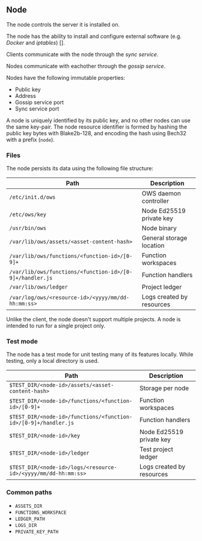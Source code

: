 ## Node

The node controls the server it is installed on.

The node has the ability to install and configure external software (e.g. *Docker* and *iptables*) [].

Clients communicate with the node through the *sync service*.

Nodes communicate with eachother through the *gossip service*.

Nodes have the following immutable properties:
   - Public key
   - Address
   - Gossip service port
   - Sync service port

A node is uniquely identified by its public key, and no other nodes can use the same key-pair. The node resource identifier is formed by hashing the public key bytes with Blake2b-128, and encoding the hash using Bech32 with a prefix (`node`).

### Files

The node persists its data using the following file structure:

| Path                                                     | Description                         |
| -------------------------------------------------------- | ----------------------------------- |
| `/etc/init.d/ows`                                        | OWS daemon controller               |
| `/etc/ows/key`                                           | Node Ed25519 private key            |
| `/usr/bin/ows`                                           | Node binary                         |
| `/var/lib/ows/assets/<asset-content-hash>`               | General storage location            |
| `/var/lib/ows/functions/<function-id>/[0-9]+`            | Function workspaces                 |
| `/var/lib/ows/functions/<function-id>/[0-9]+/handler.js` | Function handlers                   |
| `/var/lib/ows/ledger`                                    | Project ledger                      |
| `/var/log/ows/<resource-id>/<yyyy/mm/dd-hh:mm:ss>`       | Logs created by resources           |

Unlike the client, the node doesn't support multiple projects. A node is intended to run for a single project only.

### Test mode

The node has a test mode for unit testing many of its features locally. While testing, only a local directory is used.

| Path                                                            | Description               |
| --------------------------------------------------------------- | ------------------------- |
| `$TEST_DIR/<node-id>/assets/<asset-content-hash>`               | Storage per node          |
| `$TEST_DIR/<node-id>/functions/<function-id>/[0-9]+`            | Function workspaces       |
| `$TEST_DIR/<node-id>/functions/<function-id>/[0-9]+/handler.js` | Function handlers         |
| `$TEST_DIR/<node-id>/key`                                       | Node Ed25519 private key  |
| `$TEST_DIR/<node-id>/ledger`                                    | Test project ledger       |
| `$TEST_DIR/<node-id>/logs/<resource-id>/<yyyy/mm/dd-hh:mm:ss>`  | Logs created by resources |

### Common paths

   - `ASSETS_DIR`
   - `FUNCTIONS_WORKSPACE`
   - `LEDGER_PATH`
   - `LOGS_DIR`
   - `PRIVATE_KEY_PATH`